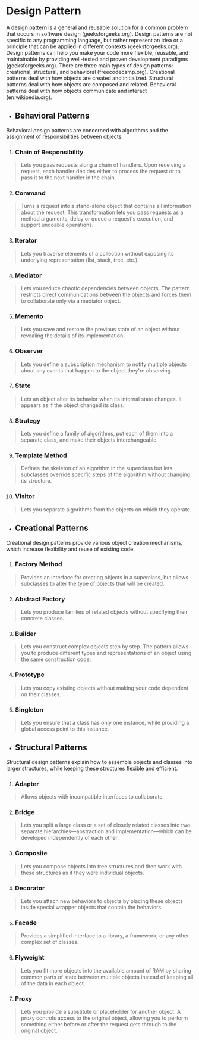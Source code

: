 # Design Pattern
 A design pattern is a general and reusable solution for a common problem that occurs in software design (geeksforgeeks.org). Design patterns are not specific to any programming language, but rather represent an idea or a principle that can be applied in different contexts (geeksforgeeks.org). Design patterns can help you make your code more flexible, reusable, and maintainable by providing well-tested and proven development paradigms (geeksforgeeks.org). There are three main types of design patterns: creational, structural, and behavioral (freecodecamp.org). Creational patterns deal with how objects are created and initialized. Structural patterns deal with how objects are composed and related. Behavioral patterns deal with how objects communicate and interact (en.wikipedia.org). 

- ## Behavioral Patterns
Behavioral design patterns are concerned with algorithms and the assignment of responsibilities between objects.

1. ### Chain of Responsibility

> Lets you pass requests along a chain of handlers. Upon receiving a request, each handler decides either to process the request or to pass it to the next handler in the chain.

2. ### Command

> Turns a request into a stand-alone object that contains all information about the request. This transformation lets you pass requests as a method arguments, delay or queue a request's execution, and support undoable operations.

3. ### Iterator

> Lets you traverse elements of a collection without exposing its underlying representation (list, stack, tree, etc.).

4. ### Mediator

> Lets you reduce chaotic dependencies between objects. The pattern restricts direct communications between the objects and forces them to collaborate only via a mediator object.

5. ### Memento

> Lets you save and restore the previous state of an object without revealing the details of its implementation.

6. ### Observer

> Lets you define a subscription mechanism to notify multiple objects about any events that happen to the object they're observing.


7. ### State

> Lets an object alter its behavior when its internal state changes. It appears as if the object changed its class.


8. ### Strategy

> Lets you define a family of algorithms, put each of them into a separate class, and make their objects interchangeable.


9. ### Template Method

> Defines the skeleton of an algorithm in the superclass but lets subclasses override specific steps of the algorithm without changing its structure.

10. ### Visitor

> Lets you separate algorithms from the objects on which they operate.

- ## Creational Patterns
Creational design patterns provide various object creation mechanisms, which increase flexibility and reuse of existing code.

1. ### Factory Method

> Provides an interface for creating objects in a superclass, but allows subclasses to alter the type of objects that will  be created.

2. ### Abstract Factory

> Lets you produce families of related objects without specifying their concrete classes.

3. ### Builder

> Lets you construct complex objects step by step. The pattern allows you to produce different types and representations of an object using the same construction code.

4. ### Prototype

> Lets you copy existing objects without making your code dependent on their classes.

5. ### Singleton

> Lets you ensure that a class has only one instance, while providing a global access point to this instance.

- ## Structural Patterns
Structural design patterns explain how to assemble objects and classes into larger structures, while keeping these structures flexible and efficient.

1. ### Adapter

> Allows objects with incompatible interfaces to collaborate.

2. ### Bridge

> Lets you split a large class or a set of closely related classes into two separate hierarchies—abstraction and implementation—which can be developed independently of each other.

3. ### Composite

> Lets you compose objects into tree structures and then work with these structures as if they were individual objects.

4. ### Decorator

> Lets you attach new behaviors to objects by placing these objects inside special wrapper objects that contain the behaviors.

5. ### Facade

> Provides a simplified interface to a library, a framework, or any other complex set of classes.

6. ### Flyweight

> Lets you fit more objects into the available amount of RAM by sharing common parts of state between multiple objects instead of keeping all of the data in each object.

7. ### Proxy

> Lets you provide a substitute or placeholder for another object. A proxy controls access to the original object, allowing  you to perform something either before or after the request gets through to the original object.